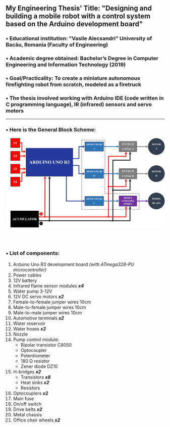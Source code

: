 ## My Engineering Thesis' Title: "Designing and building a mobile robot with a control system based on the Arduino development board"

### • Educational institution: "Vasile Alecsandri" University of Bacău, Romania (Faculty of Engineering)

### • Academic degree obtained: Bachelor’s Degree in Computer Engineering and Information Technology (2019)

### • Goal/Practicality: To create a miniature autonomous firefighting robot from scratch, modeled as a firetruck

### • The thesis involved working with Arduino IDE (code written in C programming language), IR (infrared) sensors and servo motors

<hr>

### • Here is the General Block Scheme:

<a href="https://raw.githubusercontent.com/RomulusMirauta/EngineeringThesis/refs/heads/main/Block_Scheme_Final.png">
  <img align="center"
    src="https://raw.githubusercontent.com/RomulusMirauta/EngineeringThesis/refs/heads/main/Block_Scheme_Final.png"
    alt="Block_Scheme_Final" />
</a>

<br><br>

### • List of components:

1. Arduino Uno R3 development board *(with ATmega328-PU microcontroller)*
2. Power cables
3. 12V battery
4. Infrared flame sensor modules ***x4***
5. Water pump 3-12V
6. 12V DC servo motors ***x2***
7. Female-to-female jumper wires 10cm
8. Male-to-female jumper wires 10cm
9. Male-to-male jumper wires 10cm
10. Automotive terminals ***x2*** 
11. Water reservoir
12. Water hoses ***x2*** 
13. Nozzle
14. Pump control module:
    - Bipolar transistor C8050
    - Optocoupler
    - Potentiometer
    - 180 Ω resistor
    - Zener diode DZ10
15. H-bridges ***x2*** 
    - Transistors ***x8*** 
    - Heat sinks ***x2*** 
    - Resistors
16. Optocouplers ***x2*** 
17. Main fuse
18. On/off switch
19. Drive belts ***x2*** 
20. Metal chassis
21. Office chair wheels ***x2*** 
